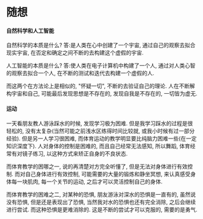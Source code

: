 # 随想

#### 自然科学和人工智能
自然科学的本质是什么? 答:是人类在心中创建了一个宇宙, 通过自己的观察去拟合现实宇宙, 在否定和确定之间不断的去构建这个虚假的宇宙. 

人工智能的本质是什么? 答:使人类在电子计算机中构建了一个人, 通过对人类心智的观察去拟合一个人, 在不断的测试和迭代去构建一个虚假的人. 

而这两个在方法论上是相似的, "怀疑一切", 不断的去验证自己的理论. 人在不断解构宇宙和自己, 可能最后发现思想是不存在的, 发现自我是不存在的, 一切皆为虚无.

#### 运动
一天看朋友教人游泳踩水的时候, 发现学习极为困难. 但是我学习踩水的过程是很轻松的, 没有太复杂(当然可能之前浅水区练得时间比较就, 或我小时候有过一部分经验). 但是另一人学习很困难, 而体育运动的教学明显要比纯脑力困难一些(在一定知识深度下). 人对身体的控制是困难的, 而且自己经常无法感知, 所以舞蹈, 体育经常有对镜子练习, 以这种方式来矫正自身的不良状态.

而体育教学的困哪之一, 说的再清楚对方完全听懂了, 但是无法对身体进行有效控制. 而对自己身体进行有效控制, 可能需要的大量的锻炼和静坐冥想, 来认真感受身体每一块肌肉, 每一个关节的运动, 之后才可以灵活控制自己的身体.

而体育教学的困难之二, 对某种的恐惧, 朋友游泳对深水的恐惧是一直有的, 虽然说没有恐惧, 但是还是表现出了恐惧, 当然我对水的恐惧也还有完全消除, 之后会继续进行尝试. 而这种恐惧是更难消除的. 这是不断的尝试才可以克服的, 需要的是勇气. 


